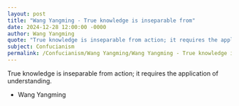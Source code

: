 ```yaml
---
layout: post
title: "Wang Yangming - True knowledge is inseparable from"
date: 2024-12-28 12:00:00 -0000
author: Wang Yangming
quote: "True knowledge is inseparable from action; it requires the application of understanding."
subject: Confucianism
permalink: /Confucianism/Wang Yangming/Wang Yangming - True knowledge is inseparable from
---
```


True knowledge is inseparable from action; it requires the application of understanding.

- Wang Yangming
